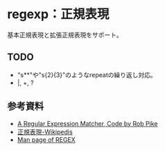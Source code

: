 # regexp：正規表現

基本正規表現と拡張正規表現をサポート。

## TODO

- "s**"や"s{2}{3}"のようなrepeatの繰り返し対応。
- |, +, ?

## 参考資料

- [A Regular Expression Matcher, Code by Rob Pike](https://www.cs.princeton.edu/courses/archive/spr09/cos333/beautiful.html)
- [正規表現-Wikipedis](https://ja.wikipedia.org/wiki/%E6%AD%A3%E8%A6%8F%E8%A1%A8%E7%8F%BE)
- [Man page of REGEX](https://linuxjm.osdn.jp/html/LDP_man-pages/man3/regex.3.html)
